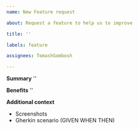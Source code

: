 ```yaml
---
name: New Feature request

about: Request a feature to help us to improve

title: ''

labels: feature

assignees: TomashGombosh

---
```


**Summary**
''

**Benefits**
''

**Additional context**
- Screenshots
- Gherkin scenario (GIVEN WHEN THEN)

